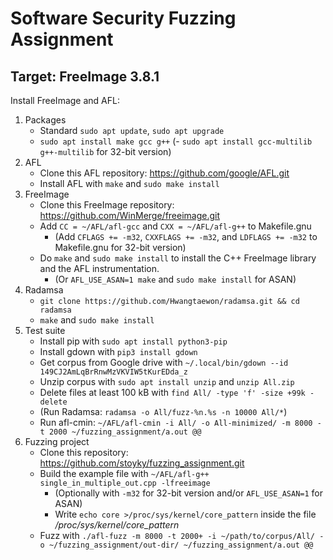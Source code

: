 # Software Security Fuzzing Assignment
## Target: FreeImage 3.8.1

Install FreeImage and AFL:

1. Packages
	- Standard `sudo apt update`, `sudo apt upgrade`
	- `sudo apt install make gcc g++`
       (- `sudo apt install gcc-multilib g++-multilib` for 32-bit version)
2. AFL
	- Clone this AFL repository: https://github.com/google/AFL.git
	- Install AFL with `make` and `sudo make install`
3. FreeImage
	- Clone this FreeImage repository: https://github.com/WinMerge/freeimage.git
	- Add `CC = ~/AFL/afl-gcc` and `CXX = ~/AFL/afl-g++` to Makefile.gnu
        - (Add `CFLAGS += -m32`, `CXXFLAGS += -m32`, and `LDFLAGS += -m32` to Makefile.gnu for 32-bit version)
	- Do `make` and `sudo make install` to install the C++ FreeImage library and the AFL instrumentation.
        - (Or `AFL_USE_ASAN=1 make` and `sudo make install` for ASAN)
4. Radamsa
	- `git clone https://github.com/Hwangtaewon/radamsa.git && cd radamsa`
	- `make` and `sudo make install`
5. Test suite
	- Install pip with `sudo apt install python3-pip`
	- Install gdown with `pip3 install gdown`
	- Get corpus from Google drive with `~/.local/bin/gdown --id 149CJ2AmLqBrRnwMzVKVIW5tKurEDda_z`
	- Unzip corpus with `sudo apt install unzip` and `unzip All.zip`
	- Delete files at least 100 kB with `find All/ -type 'f' -size +99k -delete`
	- (Run Radamsa: `radamsa -o All/fuzz-%n.%s -n 10000 All/*`)
	- Run afl-cmin: `~/AFL/afl-cmin -i All/ -o All-minimized/ -m 8000 -t 2000 ~/fuzzing_assignment/a.out @@`
6. Fuzzing project
	- Clone this repository: https://github.com/stoyky/fuzzing_assignment.git
	- Build the example file with `~/AFL/afl-g++ single_in_multiple_out.cpp -lfreeimage`
        - (Optionally with `-m32` for 32-bit version and/or `AFL_USE_ASAN=1` for ASAN)
        - Write `echo core >/proc/sys/kernel/core_pattern` inside the file _/proc/sys/kernel/core_pattern_
	- Fuzz with `./afl-fuzz -m 8000 -t 2000+ -i ~/path/to/corpus/All/ -o ~/fuzzing_assignment/out-dir/ ~/fuzzing_assignment/a.out @@`
